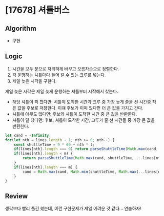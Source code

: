 # [17678] 셔틀버스
## Algorithm
- 구현
## Logic
1. 시간을 모두 분으로 처리하게 바꾸고 오름차순으로 정렬한다.
2. 각 운행하는 셔틀마다 들어 갈 수 있는 크루를 넣는다.
3. 제일 늦은 시각을 구한다.

제일 늦은 시각은 제일 늦게 운행하는 셔틀부터 시작해서 찾는다.
- 해당 셔틀이 꽉 찼다면: 셔틀이 도착한 시간과 크루 중 가장 늦게 줄을 선 시간중 작은 값을 후보로 저장한다. 이떄 후보가 이미 있다면 더 큰 값을 가지고 간다.
- 셔틀에 아무도 없다면: 후보와 셔틀이 도착한 시간 중 큰 값을 반환한다.
- 셔틀이 덜 찼다면: 후보, 셔틀이 도착한 시간, 크루가 줄 선 시간들 중 가장 큰 값을 반환한다.

```js
let cand = -Infinity;
for(let nth = lines.length - 1; nth >= 0; nth--) {
    const shuttleTime = 9 * 60 + nth * t;
    if(lines[nth].length === 0) return parseShuttleTime(Math.max(cand, shuttleTime));
    if(lines[nth].length < m) {
        return parseShuttleTime(Math.max(cand, shuttleTime, ...lines[nth]));
    }
    if(lines[nth].length === m) {
        cand = Math.max(cand, Math.min(shuttleTime, Math.max(...lines[nth]) - 1));
    }
}
```


## Review
생각보다 빨리 풀긴 했는데,
이런 구현문제가 제일 어려운 것 같다... 연습하자!